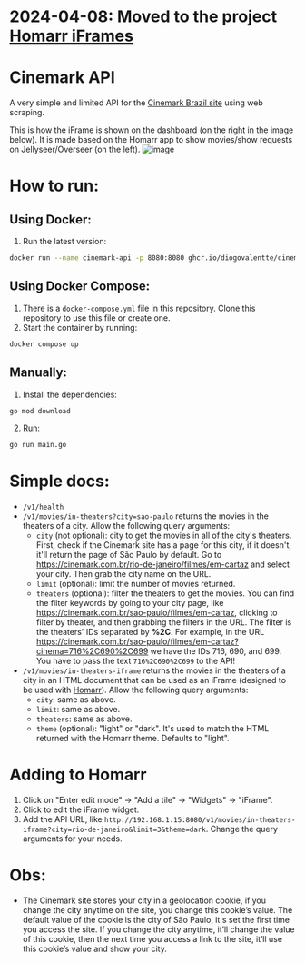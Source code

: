 # 2024-04-08: Moved to the project [Homarr iFrames](https://github.com/diogovalentte/homarr-iframes)

# Cinemark API

A very simple and limited API for the [Cinemark Brazil site](https://cinemark.com.br) using web scraping.

This is how the iFrame is shown on the dashboard (on the right in the image below). It is made based on the Homarr app to show movies/show requests on Jellyseer/Overseer (on the left).
![image](https://github.com/diogovalentte/cinemark-api/assets/49578155/fe6fd2bf-f2b1-45b7-8b40-4676819042f1)

# How to run:

## Using Docker:

1. Run the latest version:

```sh
docker run --name cinemark-api -p 8080:8080 ghcr.io/diogovalentte/cinemark-api:latest
```

## Using Docker Compose:

1. There is a `docker-compose.yml` file in this repository. Clone this repository to use this file or create one.
2. Start the container by running:

```sh
docker compose up
```

## Manually:

1. Install the dependencies:

```sh
go mod download
```

2. Run:

```sh
go run main.go
```

# Simple docs:

- `/v1/health`
- `/v1/movies/in-theaters?city=sao-paulo` returns the movies in the theaters of a city. Allow the following query arguments:
  - `city` (not optional): city to get the movies in all of the city's theaters. First, check if the Cinemark site has a page for this city, if it doesn't, it'll return the page of São Paulo by default. Go to https://cinemark.com.br/rio-de-janeiro/filmes/em-cartaz and select your city. Then grab the city name on the URL.
  - `limit` (optional): limit the number of movies returned.
  - `theaters` (optional): filter the theaters to get the movies. You can find the filter keywords by going to your city page, like https://cinemark.com.br/sao-paulo/filmes/em-cartaz, clicking to filter by theater, and then grabbing the filters in the URL. The filter is the theaters' IDs separated by **%2C**. For example, in the URL https://cinemark.com.br/sao-paulo/filmes/em-cartaz?cinema=716%2C690%2C699 we have the IDs 716, 690, and 699. You have to pass the text `716%2C690%2C699` to the API!
- `/v1/movies/in-theaters-iframe` returns the movies in the theaters of a city in an HTML document that can be used as an iFrame (designed to be used with [Homarr](https://github.com/ajnart/homarr)). Allow the following query arguments:
  - `city`: same as above.
  - `limit`: same as above.
  - `theaters`: same as above.
  - `theme` (optional): "light" or "dark". It's used to match the HTML returned with the Homarr theme. Defaults to "light".

# Adding to Homarr

1. Click on "Enter edit mode" -> "Add a tile" -> "Widgets" -> "iFrame".
2. Click to edit the iFrame widget.
3. Add the API URL, like `http://192.168.1.15:8080/v1/movies/in-theaters-iframe?city=rio-de-janeiro&limit=3&theme=dark`. Change the query arguments for your needs.

# Obs:

- The Cinemark site stores your city in a geolocation cookie, if you change the city anytime on the site, you change this cookie’s value. The default value of the cookie is the city of São Paulo, it's set the first time you access the site. If you change the city anytime, it’ll change the value of this cookie, then the next time you access a link to the site, it’ll use this cookie’s value and show your city.
